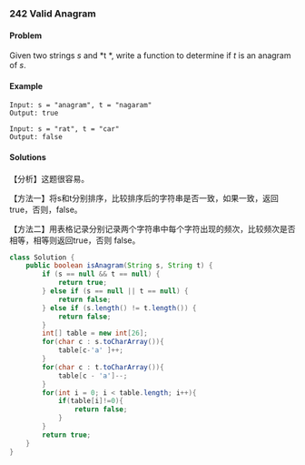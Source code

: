 ### 242 Valid Anagram


#### Problem

Given two strings *s* and *t *, write a function to determine if *t* is an anagram of *s*.

#### Example

```
Input: s = "anagram", t = "nagaram"
Output: true
```

```
Input: s = "rat", t = "car"
Output: false
```



#### Solutions

【分析】这题很容易。

【方法一】将s和t分别排序，比较排序后的字符串是否一致，如果一致，返回true，否则，false。

【方法二】用表格记录分别记录两个字符串中每个字符出现的频次，比较频次是否相等，相等则返回true，否则 	false。

```java
class Solution {
    public boolean isAnagram(String s, String t) {
        if (s == null && t == null) {
            return true;
        } else if (s == null || t == null) {
            return false;
        } else if (s.length() != t.length()) {
            return false;
        }
        int[] table = new int[26];
        for(char c : s.toCharArray()){
            table[c-'a' ]++;
        }
        for(char c : t.toCharArray()){
            table[c - 'a']--;
        }
        for(int i = 0; i < table.length; i++){
            if(table[i]!=0){
                return false;
            }
        }
        return true;
    }
}
```



